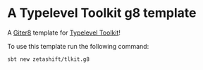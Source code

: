 # A Typelevel Toolkit g8 template

A [Giter8](https://www.foundweekends.org/giter8/) template for [Typelevel Toolkit](https://github.com/typelevel/toolkit)!

To use this template run the following command:

```sh
sbt new zetashift/tlkit.g8
```

